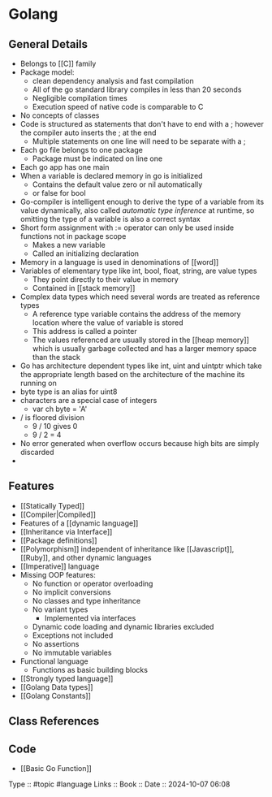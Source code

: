# Golang

## General Details

- Belongs to [[C]] family
- Package model:
	- clean dependency analysis and fast compilation
	- All of the go standard library compiles in less than 20 seconds
	- Negligible compilation times
	- Execution speed of native code is comparable to C
- No concepts of classes
- Code is structured as statements that don't have to end with a ; however the compiler auto inserts the ; at the end
	- Multiple statements on one line will need to be separate with a ;
- Each go file belongs to one package
	- Package must be indicated on line one
- Each go app has one main
- When a variable is declared memory in go is initialized
	- Contains the default value zero or nil  automatically
	- or false for bool
- Go-compiler is intelligent enough to derive the type of a variable from its value dynamically, also called _automatic type inference_ at runtime, so omitting the type of a variable is also a correct syntax
- Short form assignment with := operator can only be used inside functions not in package scope
	- Makes a new variable
	- Called an initializing declaration
- Memory in a language is used in denominations of [[word]]
- Variables of elementary type like int, bool, float, string, are value types
	- They point directly to their value in memory
	- Contained in [[stack memory]]
- Complex data types which need several words are treated as reference types
	- A reference type variable contains the address of the memory location where the value of variable is stored
	- This address is called a pointer
	- The values referenced are usually stored in the [[heap memory]] which is usually garbage collected and has a larger memory space than the stack
- Go has architecture dependent types like int, uint and uintptr which take the appropriate length based on the architecture of the machine its running on
- byte type is an alias for uint8
- characters are a special case of integers
	- var ch byte = 'A'
- / is floored division
	- 9 / 10 gives 0
	- 9 / 2 = 4
- No error generated when overflow occurs because high bits are simply discarded
- 
## Features

- [[Statically Typed]]
- [[Compiler|Compiled]]
- Features of a [[dynamic language]]
- [[Inheritance via Interface]]
- [[Package definitions]]
- [[Polymorphism]] independent of inheritance like [[Javascript]], [[Ruby]], and other dynamic languages
- [[Imperative]] language
- Missing OOP features:
	- No function or operator overloading
	- No implicit conversions
	- No classes and type inheritance
	- No variant types
		- Implemented via interfaces
	- Dynamic code loading and dynamic libraries excluded
	- Exceptions not included
	- No assertions
	- No immutable variables
- Functional language
	- Functions as basic building blocks
- [[Strongly typed language]]
- [[Golang Data types]]
- [[Golang Constants]]

## Class References

## Code

- [[Basic Go Function]]


Type :: #topic #language
Links :: 
Book :: 
Date ::  2024-10-07 06:08